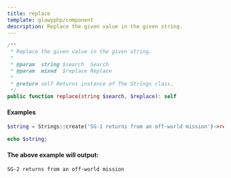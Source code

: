 ```yaml
---
title: replace
template: glowyphp/component
description: Replace the given value in the given string.
---
```


```php
/**
 * Replace the given value in the given string.
 *
 * @param  string $search  Search
 * @param  mixed  $replace Replace
 *
 * @return self Returns instance of The Strings class.
 */
public function replace(string $search, $replace): self
```

#### Examples

```php
$string = Strings::create('SG-1 returns from an off-world mission')->replace('SG-1', 'SG-2');

echo $string;
```

#### The above example will output:

```text
SG-2 returns from an off-world mission
```
